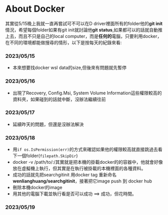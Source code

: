 # About Docker

其實從5/15晚上我就一直再嘗試可不可以在D driver裡面所有的folder他的**git init**情況，希望每個folder如果有git init就討論他**git status**,如果都可以的話就自動推上去，而且不只是自己的local computer，而是**任何的**電腦，只要利用docker，在不同的環境都能做搜尋的情形，以下是按每天的紀錄來看:

### 2023/05/15
- 本來想要找docker wsl data的size,但後來有問題就先暫停

### 2023/05/16
- 出現了Recovery, Config.Msi, System Volume Information這些權限較高的資料夾，如果碰到的話就中斷，沒辦法繼續往前
### 2023/05/17
- 延續昨天的問題，但還是沒辦法解決
### 2023/05/18
- 用```if os.IsPermission(err)```的方式來確認如果他的權限較高就直接跳過去看下一個folder(```filepath.SkipDir```)
- docker -v /path/to/<folder you want to use>:/<folder you want to use>其實就是把本機的<folder you want to use>掛載docker的<folder you want to use>的容器中，他就會好像放在虛擬機上執行，但其實是在執行被掛載的本機裡面的各種資料。
- 成功的話就先把searchgitinit 用docker tag 重新命名**wenlianghuang/searchgitinit**，接著把它image push 到 docker hub
- 刪除本機docker的image
- 用其他的電腦下載並執行看是否可以成功 ==> 成功，但花時間。
### 2023/05/19

